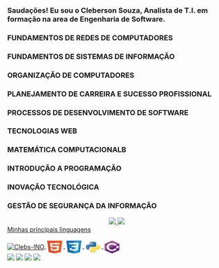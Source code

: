 ### Saudações! Eu sou o Cleberson Souza, Analista de T.I. em formação na area de Engenharia de Software.

### FUNDAMENTOS DE REDES DE COMPUTADORES
### FUNDAMENTOS DE SISTEMAS DE INFORMAÇÃO
### ORGANIZAÇÃO DE COMPUTADORES
### PLANEJAMENTO DE CARREIRA E SUCESSO PROFISSIONAL
### PROCESSOS DE DESENVOLVIMENTO DE SOFTWARE
### TECNOLOGIAS WEB
### MATEMÁTICA COMPUTACIONALB
### INTRODUÇÃO A PROGRAMAÇÃO
### INOVAÇÃO TECNOLÓGICA
### GESTÃO DE SEGURANÇA DA INFORMAÇÃO

<div align="center">
  <a href="https://github.com/imclebs">
  <img height="180em" src="https://github-readme-stats.vercel.app/api?username=imclebs&show_icons=true&theme=dark&include_all_commits=true&count_private=true"/>
  <img height="180em" src="https://github-readme-stats.vercel.app/api/top-langs/?username=imclebs&layout=compact&langs_count=7&theme=dark"/>
</div>
  Minhas principais linguagens
<div style="display: inline_block"><br>
  <img align="center" alt="Clebs-INO" height="30" width="40" <img src="https://cdn.jsdelivr.net/gh/devicons/devicon/icons/arduino/arduino-original-wordmark.svg" />
  <img align="center" alt="Clebs-HTML" height="30" width="40" src="https://raw.githubusercontent.com/devicons/devicon/master/icons/html5/html5-original.svg">
  <img align="center" alt="Clebs-CSS" height="30" width="40" src="https://raw.githubusercontent.com/devicons/devicon/master/icons/css3/css3-original.svg">
  <img align="center" alt="Clebs-Python" height="30" width="40" src="https://raw.githubusercontent.com/devicons/devicon/master/icons/python/python-original.svg">
  <img align="center" alt="Clebs-Csharp" height="30" width="40" src="https://raw.githubusercontent.com/devicons/devicon/master/icons/csharp/csharp-original.svg">
  
 <!-- 
   <img align="right" alt="Clebs-pic" height="150" style="border-radius:50px;" src="https://media.discordapp.net/attachments/639956127056134178/890373478988013628/Publicacoes_Instagram_1_1.png?width=676&height=676">
</div>                                                                                                                                          
  -->     
  
  <div> 
  <a href="https://www.youtube.com/channel/UCiHbyf4sAakRt3iPjYkWEZA" target="_blank"><img src="https://img.shields.io/badge/YouTube-FF0000?style=for-the-badge&logo=youtube&logoColor=white" target="_blank"></a>
  <a href="https://www.instagram.com/imclebs/" target="_blank"><img src="https://img.shields.io/badge/-Instagram-%23E4405F?style=for-the-badge&logo=instagram&logoColor=white" target="_blank"></a>
  <a href = "mailto:clebersonvictor2014@gmail.com"><img src="https://img.shields.io/badge/-Gmail-%23333?style=for-the-badge&logo=gmail&logoColor=white" target="_blank"></a>
  <a href="https://www.linkedin.com/in/cleberson-souza-2a4895177/" target="_blank"><img src="https://img.shields.io/badge/-LinkedIn-%230077B5?style=for-the-badge&logo=linkedin&logoColor=white" target="_blank"></a> 
  

  

                                                                                                                                          

